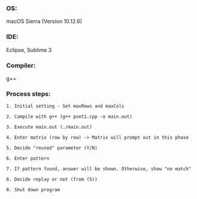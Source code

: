 ### OS:

macOS Sierra (Version 10.12.6)

### IDE:

Eclipse, Sublime 3

### Compiler:

g++

### Process steps:

```
1. Initial setting - Set maxRows and maxCols

2. Compile with g++ (g++ pset1.cpp -o main.out)

3. Execute main.out (./main.out)

4. Enter matrix (row by row) -> Matrix will prompt out in this phase

5. Decide "reused" parameter (Y/N)

6. Enter pattern

7. If pattern found, answer will be shown. Otherwise, show "no match"

8. Decide replay or not (from (5))

0. Shut down program
```
